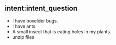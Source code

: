 ## intent:intent_question
- I have boxelder bugs.
- I have ants
- A small insect that is eating holes in my plants.
- unzip files